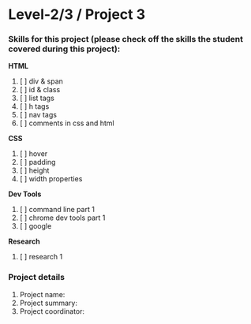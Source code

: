 # Level-2/3 / Project 3

### Skills for this project (please check off the skills the student covered during this project):

**HTML**
 1. [ ] div & span
 2. [ ] id & class
 3. [ ] list tags
 4. [ ] h  tags
 5. [ ] nav tags
 6. [ ] comments in css and html

**CSS**
  1. [ ] hover
  2. [ ] padding
  3. [ ] height
  4. [ ] width properties

**Dev Tools**
  1. [ ] command line part 1
  2. [ ] chrome dev tools part 1
  3. [ ] google

**Research**
  1. [ ] research 1

### Project details
  1. Project name:
  2. Project summary:
  3. Project coordinator:
